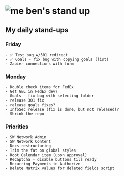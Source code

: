 # ![me](https://avatars2.githubusercontent.com/u/5232044?s=50&v=4) ben's stand up

## My daily stand-ups


### Friday

    - ✅ Test bug w/301 redirect
    - ✅ Goals - fix bug with copying goals (list)
    - Zapier connections with form
    
### Monday
    
    - Double check items for FedEx
    - Get G&L in FedEx dev?
    - Goals - fix bug with selecting folder
    - release 301 fix
    - release goals fixes?
    - InfoSec release (fix is done, but not released)?
    - Shrink the repo

### Priorities 
    
    - SW Network Admin
    - SW Network Content
    - Docs restructuring
    - Trim the fat on global styles
    - Root Calendar item (upon approval)
    - ReCaptcha - disable buttons till ready
    - Recurring Payments in Authorize
    - Delete Matrix values for deleted fields script
